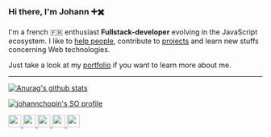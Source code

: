 ### Hi there, I'm Johann ➕✖️

I'm a french 🇫🇷 enthusiast **Fullstack-developer** evolving in the JavaScript ecosystem. I like to [help people](https://stackoverflow.com/users/8583669/johannchopin), contribute to [projects](https://cv-johannchopin.web.app/projects) and learn new stuffs concerning Web technologies.

Just take a look at my [portfolio](https://cv-johannchopin.web.app/) if you want to learn more about me.

----

[![Anurag's github stats](https://github-readme-stats.vercel.app/api?username=johannchopin&theme=dark)](https://github.com/anuraghazra/github-readme-stats)


[![johannchopin's SO profile](https://stackoverflow-readme-profile.johannchopin.fr/profile/8583669?theme=dark)](https://johannchopin.github.io/stackoverflow-readme-profile)


<a href="https://stackoverflow-readme-profile.vercel.app/tags-league/css/users/8583669">
  <img
       src="https://stackoverflow-readme-profile.johannchopin.fr/tags-league-ranking/css/8583669?theme=dark"
       alt="user:8583669's SO ranking for css"
       height="25px"
   >
</a>
<a href="https://stackoverflow-readme-profile.vercel.app/tags-league/svelte/users/8583669">
  <img
       src="https://stackoverflow-readme-profile.johannchopin.fr/tags-league-ranking/svelte/8583669?theme=dark"
       alt="user:8583669's SO ranking for svelte"
       height="25px"
   >
</a>
<a href="https://stackoverflow-readme-profile.vercel.app/tags-league/html/users/8583669">
  <img
       src="https://stackoverflow-readme-profile.johannchopin.fr/tags-league-ranking/html/8583669?theme=dark"
       alt="user:8583669's SO ranking for html"
       height="25px"
   >
</a>
<a href="https://stackoverflow-readme-profile.vercel.app/tags-league/javascript/users/8583669">
  <img
       src="https://stackoverflow-readme-profile.johannchopin.fr/tags-league-ranking/javascript/8583669?theme=dark"
       alt="user:8583669's SO ranking for javascript"
       height="25px"
   >
</a>
<a href="https://stackoverflow-readme-profile.vercel.app/tags-league/reactjs/users/8583669">
  <img
       src="https://stackoverflow-readme-profile.johannchopin.fr/tags-league-ranking/reactjs/8583669?theme=dark"
       alt="user:8583669's SO ranking for reactjs"
       height="25px"
   >
</a>
